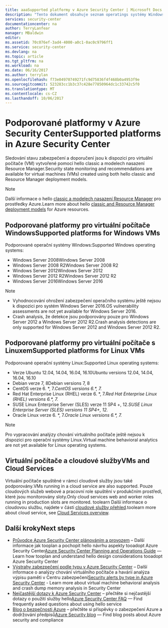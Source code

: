 ```yaml
---
title: aaaSupported platformy v Azure Security Center | Microsoft Docs
description: "Tento dokument obsahuje seznam operatings systémy Windows a Linux podporované v Azure Security Center."
services: security-center
documentationcenter: na
author: TerryLanfear
manager: MBaldwin
editor: 
ms.assetid: 70c076ef-3ad4-4000-a0c1-0ac0c9796ff1
ms.service: security-center
ms.devlang: na
ms.topic: article
ms.tgt_pltfrm: na
ms.workload: na
ms.date: 06/16/2017
ms.author: terrylan
ms.openlocfilehash: f73e04970749271fc9d75836f4f468b0a4953f9e
ms.sourcegitcommit: 523283cc1b3c37c428e77850964dc1c33742c5f0
ms.translationtype: MT
ms.contentlocale: cs-CZ
ms.lasthandoff: 10/06/2017
---
```

# <a name="supported-platforms-in-azure-security-center"></a><span data-ttu-id="c0d00-103">Podporované platformy v Azure Security Center</span><span class="sxs-lookup"><span data-stu-id="c0d00-103">Supported platforms in Azure Security Center</span></span>
<span data-ttu-id="c0d00-104">Sledování stavu zabezpečení a doporučení jsou k dispozici pro virtuální počítače (VM) vytvořené pomocí hello classic a modelech nasazení Resource Manager.</span><span class="sxs-lookup"><span data-stu-id="c0d00-104">Security state monitoring and recommendations are available for virtual machines (VMs) created using both hello classic and Resource Manager deployment models.</span></span>

> [!NOTE]
> <span data-ttu-id="c0d00-105">Další informace o hello [classic a modelech nasazení Resource Manager](../azure-classic-rm.md) pro prostředky Azure.</span><span class="sxs-lookup"><span data-stu-id="c0d00-105">Learn more about hello [classic and Resource Manager deployment models](../azure-classic-rm.md) for Azure resources.</span></span>
>
>

## <a name="supported-platforms-for-windows-vms"></a><span data-ttu-id="c0d00-106">Podporované platformy pro virtuální počítače Windows</span><span class="sxs-lookup"><span data-stu-id="c0d00-106">Supported platforms for Windows VMs</span></span>
<span data-ttu-id="c0d00-107">Podporované operační systémy Windows:</span><span class="sxs-lookup"><span data-stu-id="c0d00-107">Supported Windows operating systems:</span></span>

* <span data-ttu-id="c0d00-108">Windows Server 2008</span><span class="sxs-lookup"><span data-stu-id="c0d00-108">Windows Server 2008</span></span>
* <span data-ttu-id="c0d00-109">Windows Server 2008 R2</span><span class="sxs-lookup"><span data-stu-id="c0d00-109">Windows Server 2008 R2</span></span>
* <span data-ttu-id="c0d00-110">Windows Server 2012</span><span class="sxs-lookup"><span data-stu-id="c0d00-110">Windows Server 2012</span></span>
* <span data-ttu-id="c0d00-111">Windows Server 2012 R2</span><span class="sxs-lookup"><span data-stu-id="c0d00-111">Windows Server 2012 R2</span></span>
* <span data-ttu-id="c0d00-112">Windows Server 2016</span><span class="sxs-lookup"><span data-stu-id="c0d00-112">Windows Server 2016</span></span>

> [!NOTE]
>
* <span data-ttu-id="c0d00-113">Vyhodnocování ohrožení zabezpečení operačního systému ještě nejsou k dispozici pro systém Windows Server 2016.</span><span class="sxs-lookup"><span data-stu-id="c0d00-113">OS vulnerability assessments are not yet available for Windows Server 2016.</span></span>
* <span data-ttu-id="c0d00-114">Crash analysis, že detekce jsou podporovány pouze pro Windows Server 2012 a Windows Server 2012 R2.</span><span class="sxs-lookup"><span data-stu-id="c0d00-114">Crash analysis detections are only supported for Windows Server 2012 and Windows Server 2012 R2.</span></span>
>
>

## <a name="supported-platforms-for-linux-vms"></a><span data-ttu-id="c0d00-115">Podporované platformy pro virtuální počítače s Linuxem</span><span class="sxs-lookup"><span data-stu-id="c0d00-115">Supported platforms for Linux VMs</span></span>
<span data-ttu-id="c0d00-116">Podporované operační systémy Linux:</span><span class="sxs-lookup"><span data-stu-id="c0d00-116">Supported Linux operating systems:</span></span>

* <span data-ttu-id="c0d00-117">Verze Ubuntu 12.04, 14.04, 16.04, 16.10</span><span class="sxs-lookup"><span data-stu-id="c0d00-117">Ubuntu versions 12.04, 14.04, 16.04, 16.10</span></span>
* <span data-ttu-id="c0d00-118">Debian verze 7, 8</span><span class="sxs-lookup"><span data-stu-id="c0d00-118">Debian versions 7, 8</span></span>
* <span data-ttu-id="c0d00-119">CentOS verze 6. \*, 7.*</span><span class="sxs-lookup"><span data-stu-id="c0d00-119">CentOS versions 6.\*, 7.*</span></span>
* <span data-ttu-id="c0d00-120">Red Hat Enterprise Linux (RHEL) verze 6. \*, 7.*</span><span class="sxs-lookup"><span data-stu-id="c0d00-120">Red Hat Enterprise Linux (RHEL) versions 6.\*, 7.*</span></span>
* <span data-ttu-id="c0d00-121">SUSE Linux Enterprise Server (SLES) verze 11 SP4 +, 12.*</span><span class="sxs-lookup"><span data-stu-id="c0d00-121">SUSE Linux Enterprise Server (SLES) versions 11 SP4+, 12.*</span></span>
* <span data-ttu-id="c0d00-122">Oracle Linux verze 6. \*, 7.*</span><span class="sxs-lookup"><span data-stu-id="c0d00-122">Oracle Linux versions 6.\*, 7.*</span></span>

> [!NOTE]
> <span data-ttu-id="c0d00-123">Pro vypracování analýzy chování virtuálního počítače ještě nejsou k dispozici pro operační systémy Linux.</span><span class="sxs-lookup"><span data-stu-id="c0d00-123">Virtual machine behavioral analytics are not yet available for Linux operating systems.</span></span>
>
>

## <a name="vms-and-cloud-services"></a><span data-ttu-id="c0d00-124">Virtuální počítače a cloudové služby</span><span class="sxs-lookup"><span data-stu-id="c0d00-124">VMs and Cloud Services</span></span>
<span data-ttu-id="c0d00-125">Virtuální počítače spuštěné v rámci cloudové služby jsou také podporovány.</span><span class="sxs-lookup"><span data-stu-id="c0d00-125">VMs running in a cloud service are also supported.</span></span> <span data-ttu-id="c0d00-126">Pouze cloudových služeb webové a pracovní role spuštění v produkčním prostředí, které jsou monitorovány sloty.</span><span class="sxs-lookup"><span data-stu-id="c0d00-126">Only cloud services web and worker roles running in production slots are monitored.</span></span> <span data-ttu-id="c0d00-127">toolearn Další informace o cloudovou službu, najdete v části [cloudové služby přehled](../cloud-services/cloud-services-choose-me.md).</span><span class="sxs-lookup"><span data-stu-id="c0d00-127">toolearn more about cloud service, see [Cloud Services overview](../cloud-services/cloud-services-choose-me.md).</span></span>

## <a name="next-steps"></a><span data-ttu-id="c0d00-128">Další kroky</span><span class="sxs-lookup"><span data-stu-id="c0d00-128">Next steps</span></span>

- <span data-ttu-id="c0d00-129">[Průvodce Azure Security Center plánováním a provozem](security-center-planning-and-operations-guide.md) – Další informace jak tooplan a pochopit hello návrhu aspekty tooadopt Azure Security Center</span><span class="sxs-lookup"><span data-stu-id="c0d00-129">[Azure Security Center Planning and Operations Guide](security-center-planning-and-operations-guide.md) — Learn how tooplan and understand hello design considerations tooadopt Azure Security Center</span></span>
- <span data-ttu-id="c0d00-130">[Výstrahy zabezpečení podle typu v Azure Security Center](https://docs.microsoft.com/en-us/azure/security-center/security-center-alerts-type.md#virtual-machine-behavioral-analysis) – Další informace o analýzy chování virtuálního počítače a havárií analýza výpisu paměti v Centru zabezpečení</span><span class="sxs-lookup"><span data-stu-id="c0d00-130">[Security alerts by type in Azure Security Center](https://docs.microsoft.com/en-us/azure/security-center/security-center-alerts-type.md#virtual-machine-behavioral-analysis) - Learn more about virtual machine behavioral analysis and crash dump memory analysis in Security Center</span></span>
- <span data-ttu-id="c0d00-131">[Nejčastější dotazy k Azure Security Center](security-center-faq.md) – přečtěte si nejčastější dotazy o použití služby hello</span><span class="sxs-lookup"><span data-stu-id="c0d00-131">[Azure Security Center FAQ](security-center-faq.md) — Find frequently asked questions about using hello service</span></span>
- <span data-ttu-id="c0d00-132">[Blog o bezpečnosti Azure](http://blogs.msdn.com/b/azuresecurity/) – přečtěte si příspěvky o zabezpečení Azure a dodržování předpisů</span><span class="sxs-lookup"><span data-stu-id="c0d00-132">[Azure Security blog](http://blogs.msdn.com/b/azuresecurity/) — Find blog posts about Azure security and compliance</span></span>
